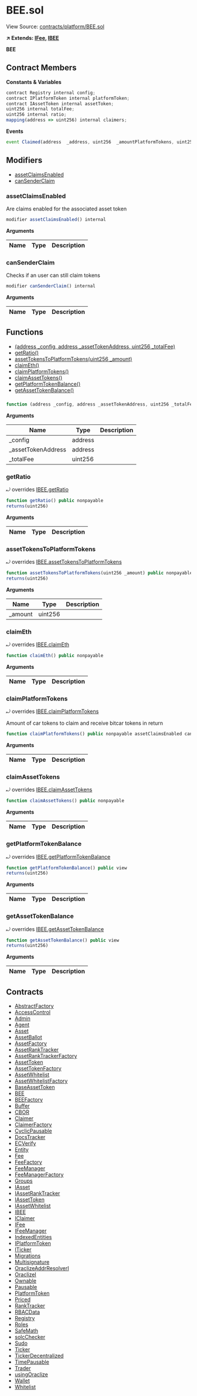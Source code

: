 # BEE.sol

View Source: [contracts/platform/BEE.sol](../contracts/platform/BEE.sol)

**↗ Extends: [IFee](IFee.md), [IBEE](IBEE.md)**

**BEE**

## Contract Members
**Constants & Variables**

```js
contract Registry internal config;
contract IPlatformToken internal platformToken;
contract IAssetToken internal assetToken;
uint256 internal totalFee;
uint256 internal ratio;
mapping(address => uint256) internal claimers;

```

**Events**

```js
event Claimed(address  _address, uint256  _amountPlatformTokens, uint256  _amountAssetTokens);
```

## Modifiers

- [assetClaimsEnabled](#assetclaimsenabled)
- [canSenderClaim](#cansenderclaim)

### assetClaimsEnabled

Are claims enabled for the associated asset token

```js
modifier assetClaimsEnabled() internal
```

**Arguments**

| Name        | Type           | Description  |
| ------------- |------------- | -----|

### canSenderClaim

Checks if an user can still claim tokens

```js
modifier canSenderClaim() internal
```

**Arguments**

| Name        | Type           | Description  |
| ------------- |------------- | -----|

## Functions

- [(address _config, address _assetTokenAddress, uint256 _totalFee)](#)
- [getRatio()](#getratio)
- [assetTokensToPlatformTokens(uint256 _amount)](#assettokenstoplatformtokens)
- [claimEth()](#claimeth)
- [claimPlatformTokens()](#claimplatformtokens)
- [claimAssetTokens()](#claimassettokens)
- [getPlatformTokenBalance()](#getplatformtokenbalance)
- [getAssetTokenBalance()](#getassettokenbalance)

### 

```js
function (address _config, address _assetTokenAddress, uint256 _totalFee) public nonpayable
```

**Arguments**

| Name        | Type           | Description  |
| ------------- |------------- | -----|
| _config | address |  | 
| _assetTokenAddress | address |  | 
| _totalFee | uint256 |  | 

### getRatio

⤾ overrides [IBEE.getRatio](IBEE.md#getratio)

```js
function getRatio() public nonpayable
returns(uint256)
```

**Arguments**

| Name        | Type           | Description  |
| ------------- |------------- | -----|

### assetTokensToPlatformTokens

⤾ overrides [IBEE.assetTokensToPlatformTokens](IBEE.md#assettokenstoplatformtokens)

```js
function assetTokensToPlatformTokens(uint256 _amount) public nonpayable
returns(uint256)
```

**Arguments**

| Name        | Type           | Description  |
| ------------- |------------- | -----|
| _amount | uint256 |  | 

### claimEth

⤾ overrides [IBEE.claimEth](IBEE.md#claimeth)

```js
function claimEth() public nonpayable
```

**Arguments**

| Name        | Type           | Description  |
| ------------- |------------- | -----|

### claimPlatformTokens

⤾ overrides [IBEE.claimPlatformTokens](IBEE.md#claimplatformtokens)

Amount of car tokens to claim and receive bitcar tokens in return

```js
function claimPlatformTokens() public nonpayable assetClaimsEnabled canSenderClaim 
```

**Arguments**

| Name        | Type           | Description  |
| ------------- |------------- | -----|

### claimAssetTokens

⤾ overrides [IBEE.claimAssetTokens](IBEE.md#claimassettokens)

```js
function claimAssetTokens() public nonpayable
```

**Arguments**

| Name        | Type           | Description  |
| ------------- |------------- | -----|

### getPlatformTokenBalance

⤾ overrides [IBEE.getPlatformTokenBalance](IBEE.md#getplatformtokenbalance)

```js
function getPlatformTokenBalance() public view
returns(uint256)
```

**Arguments**

| Name        | Type           | Description  |
| ------------- |------------- | -----|

### getAssetTokenBalance

⤾ overrides [IBEE.getAssetTokenBalance](IBEE.md#getassettokenbalance)

```js
function getAssetTokenBalance() public view
returns(uint256)
```

**Arguments**

| Name        | Type           | Description  |
| ------------- |------------- | -----|

## Contracts

* [AbstractFactory](AbstractFactory.md)
* [AccessControl](AccessControl.md)
* [Admin](Admin.md)
* [Agent](Agent.md)
* [Asset](Asset.md)
* [AssetBallot](AssetBallot.md)
* [AssetFactory](AssetFactory.md)
* [AssetRankTracker](AssetRankTracker.md)
* [AssetRankTrackerFactory](AssetRankTrackerFactory.md)
* [AssetToken](AssetToken.md)
* [AssetTokenFactory](AssetTokenFactory.md)
* [AssetWhitelist](AssetWhitelist.md)
* [AssetWhitelistFactory](AssetWhitelistFactory.md)
* [BaseAssetToken](BaseAssetToken.md)
* [BEE](BEE.md)
* [BEEFactory](BEEFactory.md)
* [Buffer](Buffer.md)
* [CBOR](CBOR.md)
* [Claimer](Claimer.md)
* [ClaimerFactory](ClaimerFactory.md)
* [CyclicPausable](CyclicPausable.md)
* [DocsTracker](DocsTracker.md)
* [ECVerify](ECVerify.md)
* [Entity](Entity.md)
* [Fee](Fee.md)
* [FeeFactory](FeeFactory.md)
* [FeeManager](FeeManager.md)
* [FeeManagerFactory](FeeManagerFactory.md)
* [Groups](Groups.md)
* [IAsset](IAsset.md)
* [IAssetRankTracker](IAssetRankTracker.md)
* [IAssetToken](IAssetToken.md)
* [IAssetWhitelist](IAssetWhitelist.md)
* [IBEE](IBEE.md)
* [IClaimer](IClaimer.md)
* [IFee](IFee.md)
* [IFeeManager](IFeeManager.md)
* [IndexedEntities](IndexedEntities.md)
* [IPlatformToken](IPlatformToken.md)
* [ITicker](ITicker.md)
* [Migrations](Migrations.md)
* [Multisignature](Multisignature.md)
* [OraclizeAddrResolverI](OraclizeAddrResolverI.md)
* [OraclizeI](OraclizeI.md)
* [Ownable](Ownable.md)
* [Pausable](Pausable.md)
* [PlatformToken](PlatformToken.md)
* [Priced](Priced.md)
* [RankTracker](RankTracker.md)
* [RBACData](RBACData.md)
* [Registry](Registry.md)
* [Roles](Roles.md)
* [SafeMath](SafeMath.md)
* [solcChecker](solcChecker.md)
* [Sudo](Sudo.md)
* [Ticker](Ticker.md)
* [TickerDecentralized](TickerDecentralized.md)
* [TimePausable](TimePausable.md)
* [Trader](Trader.md)
* [usingOraclize](usingOraclize.md)
* [Wallet](Wallet.md)
* [Whitelist](Whitelist.md)
